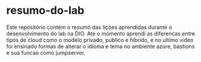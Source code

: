 # resumo-do-lab
Este repositório contém o resumo das lições aprendidas durante o desenvolvimento do lab na DIO.
Ate o momento aprendi as diferencas entre tipos de cloud como o modelo privado, publico e hibrido, e no ultimo video  foi ensinado formas de alterar o idioma e tema no ambiente azure, bastions e sua funcao como jumpserver. 
